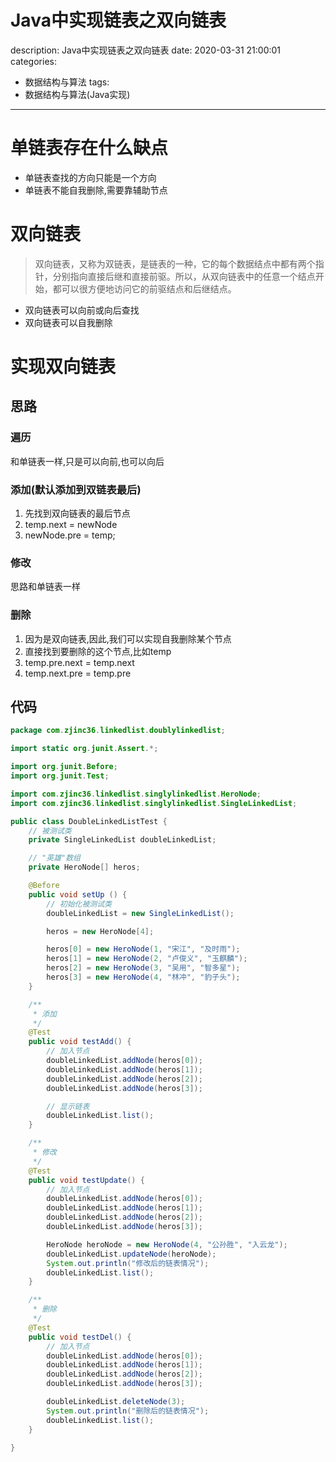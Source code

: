 #   Java中实现链表之双向链表
description: Java中实现链表之双向链表
date: 2020-03-31 21:00:01
categories:
- 数据结构与算法
tags:
- 数据结构与算法(Java实现)
---
#   单链表存在什么缺点
+   单链表查找的方向只能是一个方向
+   单链表不能自我删除,需要靠辅助节点

#   双向链表
>   双向链表，又称为双链表，是链表的一种，它的每个数据结点中都有两个指针，分别指向直接后继和直接前驱。所以，从双向链表中的任意一个结点开始，都可以很方便地访问它的前驱结点和后继结点。

+   双向链表可以向前或向后查找
+   双向链表可以自我删除

#   实现双向链表
##  思路
### 遍历
和单链表一样,只是可以向前,也可以向后

### 添加(默认添加到双链表最后)
1.  先找到双向链表的最后节点
2.  temp.next = newNode
3.  newNode.pre = temp;

### 修改
思路和单链表一样

### 删除
1.  因为是双向链表,因此,我们可以实现自我删除某个节点
2.  直接找到要删除的这个节点,比如temp
3.  temp.pre.next = temp.next
4.  temp.next.pre = temp.pre

##  代码
```JAVA
package com.zjinc36.linkedlist.doublylinkedlist;

import static org.junit.Assert.*;

import org.junit.Before;
import org.junit.Test;

import com.zjinc36.linkedlist.singlylinkedlist.HeroNode;
import com.zjinc36.linkedlist.singlylinkedlist.SingleLinkedList;

public class DoubleLinkedListTest {
	// 被测试类
	private SingleLinkedList doubleLinkedList;

	// "英雄"数组
	private HeroNode[] heros;

	@Before
	public void setUp () {
		// 初始化被测试类
		doubleLinkedList = new SingleLinkedList();

		heros = new HeroNode[4];

		heros[0] = new HeroNode(1, "宋江", "及时雨");
		heros[1] = new HeroNode(2, "卢俊义", "玉麒麟");
		heros[2] = new HeroNode(3, "吴用", "智多星");
		heros[3] = new HeroNode(4, "林冲", "豹子头");
	}

	/**
	 * 添加
	 */
	@Test
	public void testAdd() {
		// 加入节点
		doubleLinkedList.addNode(heros[0]);
		doubleLinkedList.addNode(heros[1]);
		doubleLinkedList.addNode(heros[2]);
		doubleLinkedList.addNode(heros[3]);

		// 显示链表
		doubleLinkedList.list();
	}

	/**
	 * 修改
	 */
	@Test
	public void testUpdate() {
		// 加入节点
		doubleLinkedList.addNode(heros[0]);
		doubleLinkedList.addNode(heros[1]);
		doubleLinkedList.addNode(heros[2]);
		doubleLinkedList.addNode(heros[3]);

		HeroNode heroNode = new HeroNode(4, "公孙胜", "入云龙");
		doubleLinkedList.updateNode(heroNode);
		System.out.println("修改后的链表情况");
		doubleLinkedList.list();
	}

	/**
	 * 删除
	 */
	@Test
	public void testDel() {
		// 加入节点
		doubleLinkedList.addNode(heros[0]);
		doubleLinkedList.addNode(heros[1]);
		doubleLinkedList.addNode(heros[2]);
		doubleLinkedList.addNode(heros[3]);

		doubleLinkedList.deleteNode(3);
		System.out.println("删除后的链表情况");
		doubleLinkedList.list();
	}

}
```
